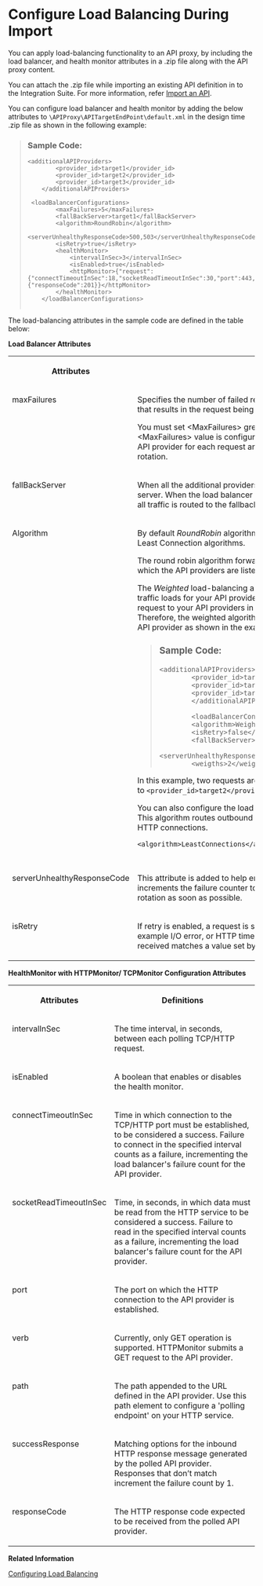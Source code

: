<!-- loio2cd47e20b62344379b0f1b09ea184b33 -->

# Configure Load Balancing During Import

You can apply load-balancing functionality to an API proxy, by including the load balancer, and health monitor attributes in a .zip file along with the API proxy content.

You can attach the .zip file while importing an existing API definition in to the Integration Suite. For more information, refer [Import an API](import-an-api-9342a93.md).

You can configure load balancer and health monitor by adding the below attributes to `\APIProxy\APITargetEndPoint\default.xml` in the design time .zip file as shown in the following example:

> ### Sample Code:  
> ```
> <additionalAPIProviders>
>         <provider_id>target1</provider_id>
>         <provider_id>target2</provider_id>
>         <provider_id>target3</provider_id>
>     </additionalAPIProviders>
> 
>  <loadBalancerConfigurations>
>         <maxFailures>5</maxFailures>
>         <fallBackServer>target1</fallBackServer>
>         <algorithm>RoundRobin</algorithm>
>         <serverUnhealthyResponseCode>500,503</serverUnhealthyResponseCode>
>         <isRetry>true</isRetry>
>         <healthMonitor>
>             <intervalInSec>3</intervalInSec>
>             <isEnabled>true</isEnabled>
>             <httpMonitor>{"request":{"connectTimeoutInSec":18,"socketReadTimeoutInSec":30,"port":443,"verb":"GET","path":"/healthcheck"},"successResponse":{"responseCode":201}}</httpMonitor>
>         </healthMonitor>
>     </loadBalancerConfigurations>
> 
> 
> ```

The load-balancing attributes in the sample code are defined in the table below:

**Load Balancer Attributes**


<table>
<tr>
<th valign="top">

Attributes



</th>
<th valign="top">

Definitions



</th>
</tr>
<tr>
<td valign="top">

maxFailures



</td>
<td valign="top">

Specifies the number of failed requests from the API proxy to the API provider that results in the request being redirected to another API provider.

You must set <MaxFailures\> greater than 0 when using the HealthMonitor. When <MaxFailures\> value is configured as 0, the Load Balancer tries to connect to the API provider for each request and never removes the API provider from the rotation.



</td>
</tr>
<tr>
<td valign="top">

fallBackServer



</td>
<td valign="top">

When all the additional providers fail, then all the requests are sent to this fallback server. When the load balancer determines that all API providers are unavailable, all traffic is routed to the fallback server.



</td>
</tr>
<tr>
<td valign="top">

Algorithm



</td>
<td valign="top">

By default *RoundRobin* algorithm is used. But you can also use Weighted and Least Connection algorithms.

The round robin algorithm forwards a request to each API provider in the order in which the API providers are listed in the target endpoint HTTP connection.

The *Weighted* load-balancing algorithm enables you to configure proportional traffic loads for your API providers. The weighted load-balancer distributes request to your API providers in direct proportion to each API provider 's weight. Therefore, the weighted algorithm requires you to set a weight attribute for each API provider as shown in the example below:

> ### Sample Code:  
> ```
> <additionalAPIProviders>
>         <provider_id>target1</provider_id>
>         <provider_id>target2</provider_id>
>         <provider_id>target3</provider_id>
>         </additionalAPIProviders>
> 
>         <loadBalancerConfigurations>
>         <algorithm>Weighted</algorithm>
>         <isRetry>false</isRetry>
>         <fallBackServer>target1</fallBackServer>
>         <serverUnhealthyResponseCode>500,502,503</serverUnhealthyResponseCode>
>         <weigths>2</weigths>
> ```

In this example, two requests are routed to API providers for every request routed to `<provider_id>target2</provider_id>`.

You can also configure the load-balancer to use the *Least Connection* algorithm. This algorithm routes outbound requests to the API providers with fewest open HTTP connections.

```
<algorithm>LeastConnections</algorithm>
        
```



</td>
</tr>
<tr>
<td valign="top">

serverUnhealthyResponseCode



</td>
<td valign="top">

This attribute is added to help ensure that bad HTTP responses, such as 500, increments the failure counter to take an unhealthy server out of load-balancing rotation as soon as possible.



</td>
</tr>
<tr>
<td valign="top">

isRetry



</td>
<td valign="top">

If retry is enabled, a request is sent whenever a response failure occurs, for example I/O error, or HTTP timeout. A request is also sent whenever the response received matches a value set by the <serverUnhealthyResponseCode\>.



</td>
</tr>
</table>

**HealthMonitor with HTTPMonitor/ TCPMonitor Configuration Attributes**


<table>
<tr>
<th valign="top">

Attributes



</th>
<th valign="top">

Definitions



</th>
</tr>
<tr>
<td valign="top">

intervalInSec



</td>
<td valign="top">

The time interval, in seconds, between each polling TCP/HTTP request.



</td>
</tr>
<tr>
<td valign="top">

isEnabled



</td>
<td valign="top">

A boolean that enables or disables the health monitor.



</td>
</tr>
<tr>
<td valign="top">

connectTimeoutInSec



</td>
<td valign="top">

Time in which connection to the TCP/HTTP port must be established, to be considered a success. Failure to connect in the specified interval counts as a failure, incrementing the load balancer's failure count for the API provider.



</td>
</tr>
<tr>
<td valign="top">

socketReadTimeoutInSec



</td>
<td valign="top">

Time, in seconds, in which data must be read from the HTTP service to be considered a success. Failure to read in the specified interval counts as a failure, incrementing the load balancer's failure count for the API provider.



</td>
</tr>
<tr>
<td valign="top">

port



</td>
<td valign="top">

The port on which the HTTP connection to the API provider is established.



</td>
</tr>
<tr>
<td valign="top">

verb



</td>
<td valign="top">

Currently, only GET operation is supported. HTTPMonitor submits a GET request to the API provider.



</td>
</tr>
<tr>
<td valign="top">

path



</td>
<td valign="top">

The path appended to the URL defined in the API provider. Use this path element to configure a 'polling endpoint' on your HTTP service.



</td>
</tr>
<tr>
<td valign="top">

successResponse



</td>
<td valign="top">

Matching options for the inbound HTTP response message generated by the polled API provider. Responses that don’t match increment the failure count by 1.



</td>
</tr>
<tr>
<td valign="top">

responseCode



</td>
<td valign="top">

The HTTP response code expected to be received from the polled API provider.



</td>
</tr>
</table>

**Related Information**  


[Configuring Load Balancing](configuring-load-balancing-503a3aa.md "You can configure load-balancing functionality for an API proxy from the API Management, API Portal.")

